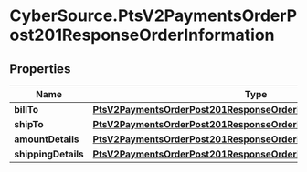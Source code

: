 # CyberSource.PtsV2PaymentsOrderPost201ResponseOrderInformation

## Properties
Name | Type | Description | Notes
------------ | ------------- | ------------- | -------------
**billTo** | [**PtsV2PaymentsOrderPost201ResponseOrderInformationBillTo**](PtsV2PaymentsOrderPost201ResponseOrderInformationBillTo.md) |  | [optional] 
**shipTo** | [**PtsV2PaymentsOrderPost201ResponseOrderInformationShipTo**](PtsV2PaymentsOrderPost201ResponseOrderInformationShipTo.md) |  | [optional] 
**amountDetails** | [**PtsV2PaymentsOrderPost201ResponseOrderInformationAmountDetails**](PtsV2PaymentsOrderPost201ResponseOrderInformationAmountDetails.md) |  | [optional] 
**shippingDetails** | [**PtsV2PaymentsOrderPost201ResponseOrderInformationShippingDetails**](PtsV2PaymentsOrderPost201ResponseOrderInformationShippingDetails.md) |  | [optional] 


